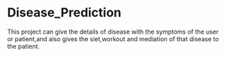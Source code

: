 # Disease_Prediction
This project can give the details of disease with the symptoms of the user or patient,and also gives the siet,workout and mediation of that disease to the patient.
